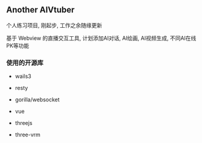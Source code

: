 ## Another AIVtuber

个人练习项目, 刚起步, 工作之余随缘更新

基于 Webview 的直播交互工具, 计划添加AI对话, AI绘画, AI视频生成, 不同AI在线PK等功能

### 使用的开源库

- wails3

- resty

- gorilla/websocket

- vue

- threejs

- three-vrm